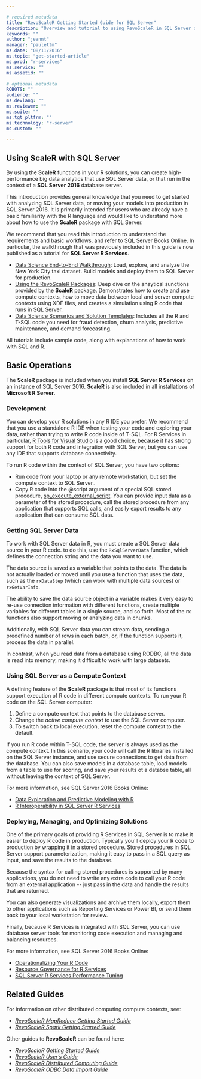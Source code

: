 ```yaml
---

# required metadata
title: "RevoScaleR Getting Started Guide for SQL Server"
description: "Overview and tutorial to using RevoScaleR in SQL Server databases."
keywords: ""
author: "jeannt"
manager: "paulettm"
ms.date: "08/11/2016"
ms.topic: "get-started-article"
ms.prod: "r-services"
ms.service: ""
ms.assetid: ""

# optional metadata
ROBOTS: ""
audience: ""
ms.devlang: ""
ms.reviewer: ""
ms.suite: ""
ms.tgt_pltfrm: ""
ms.technology: "r-server"
ms.custom: ""

---
```


## Using ScaleR with SQL Server

By using the **ScaleR** functions in your R solutions, you can create high-performance big data analytics that use SQL Server data, or that run in the context of a **SQL Server 2016** database server.

This introduction provides general knowledge that you need to get started with analyzing SQL Server data, or moving your models into production in SQL Server 2016. It is primarily intended for users who are already have a basic familiarity with the R language and would like to understand more about how to use the **ScaleR** package with SQL Server. 

We recommend that you read this introduction to understand the requirements and basic workflows, and refer to SQL Server Books Online. In particular, the walkthrough that was previously included in this guide is now published as a tutorial for **SQL Server R Services**.

+ [Data Science End-to-End Walkthrough](https://msdn.microsoft.com/library/mt612857.aspx): Load, explore, and analyze the New York City taxi dataset. Build models and deploy them to SQL Server for production.
+ [Using the RevoScaleR Packages](https://msdn.microsoft.com/library/mt637368.aspx): Deep dive on the anaytical sunctions provided by the **ScaleR** package. Demonstrates how to create and use compute contexts, how to move data between local and server compute contexts using XDF files, and creates a simulation using R code that runs in SQL Server.
+ [Data Science Scenarios and Solution Templates](https://msdn.microsoft.com/en-us/library/mt693423.aspx): Includes all the R and T-SQL code you need for fraud detection, churn analysis, predictive maintenance, and demand forecasting.

All tutorials include sample code, along with explanations of how to work with SQL and R.


## Basic Operations


The **ScaleR** package is included when you install **SQL Server R Services** on an instance of SQL Server 2016. **ScaleR** is also included in all installations of **Microsoft R Server**.  

### Development
You can develop your R solutions in any R IDE you prefer. We recommend that you use a standalone R IDE when testing your code and exploring your data, rather than trying to write R code inside of T-SQL. For R Services in particular, [R Tools for Visual Studio](https://www.visualstudio.com/features/rtvs-vs.aspx) is a good choice, because it has strong support for both R code and integration with SQL Server, but you can use any IDE that supports database connectivity.

To run R code within the context of SQL Server, you have two options:
+ Run code from your laptop or any remote workstation, but set the compute context to SQL Server..
+ Copy R code into the @script argument of a special SQL stored procedure, [sp_execute_external_script](https://msdn.microsoft.com/library/mt604368.aspx). You can provide input data as a parameter of the stored procedure, call the stored procedure from any application that supports SQL calls, and easily export results to any application that can consume SQL data. 


### Getting SQL Server Data

To work with SQL Server data in R, you must create a SQL Server data source in your R code. to do this, use the `RxSqlServerData` function, which defines the connection string and the data you want to use. 

The data source is saved as a variable that points to the data. The data is not actually loaded or moved until you use a function that uses the data, such as the `rxDataStep` (which can work with multiple data sources) or `rxGetVarInfo`.

The ability to save the data source object in a variable makes it very easy to re-use connection information with different functions, create multiple variables for different tables in a single source, and so forth. Most of the rx functions also support moving or analyzing data in chunks.

Additionally, with SQL Server data you can stream data, sending a predefined number of rows in each batch, or, if the function supports it, process the data in parallel. 

In contrast, when you read data from a database using RODBC, all the data is read into memory, making it difficult to work with large datasets.

### Using SQL Server as a Compute Context

A defining feature of the **ScaleR** package is that most of its functions support execution of R code in different compute contexts. To run your R code on the SQL Server computer:

1. Define a compute context that points to the database server. 
2. Change the *active compute context* to use the SQL Server computer. 
3. To switch back to local execution, reset the compute context to the default.

If you run R code within T-SQL code, the server is always used as the compute context. In this scenario, your code will call the R libraries installed on the SQL Server instance, and use secure connections to get data from the database. You can also save models in a database table, load models from a table to use for scoring, and save your results ot a databse table, all without leaving the context of SQL Server.

For more information, see SQL Server 2016 Books Online:
 + [Data Exploration and Predictive Modeling with R](https://msdn.microsoft.com/library/mt590947.aspx) 
 + [R Interoperability in SQL Server R Services](https://msdn.microsoft.com/library/mt709080.aspx)

### Deploying, Managing, and Optimizing Solutions

One of the primary goals of providing R Services in SQL Server is to make it easier to deploy R code in production. Typically you'll deploy your R code to production by wrapping it in a stored procedure. Stored procedures in SQL Server support parameterization, making it easy to pass in a SQL query as input, and save the results to the database.

Because the syntax for calling stored procedures is supported by many applications, you do not need to write any extra code to call your R code from an external application -- just pass in the data and handle the results that are returned.

You can also generate visualizations and archive them locally, export them to other applications such as Reporting Services or Power BI, or send them back to your local workstation for review. 

Finally, because R Services is integrated with SQL Server, you can use database server tools for monitoring code execution and managing and balancing resources.

For more information, see SQL Server 2016 Books Online:
 + [Operationalizing Your R Code](https://msdn.microsoft.com/library/mt590864.aspx)
 + [Resource Governance for R Services](https://msdn.microsoft.com/library/mt703708.aspx)
 + [SQL Server R Services Performance Tuning](https://msdn.microsoft.com/en-us/library/mt723573.aspx)

## Related Guides

For information on other distributed computing compute contexts, see:

- [*RevoScaleR MapReduce Getting Started Guide*](r/how-to-revoscaler-hadoop.md)
- [*RevoScaleR Spark Getting Started Guide*](r/how-to-revoscaler-spark.md)

Other guides to **RevoScaleR** can be found here:

- [*RevoScaleR Getting Started Guide*](scaler-getting-started-data-import-exploration.md)
- [*RevoScaleR User’s Guide*](r/concept-what-is-revoscaler.md)
- [*RevoScaleR Distributed Computing Guide*](r/how-to-revoscaler-distributed-computing.md)
- [*RevoScaleR ODBC Data Import Guide*](r/how-to-revoscaler-data-odbc.md)